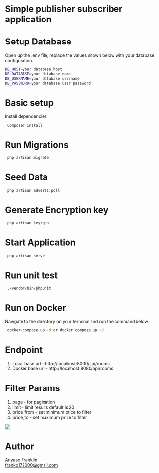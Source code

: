 # Simple publisher subscriber application
# Setup Database
Open up the .env file, replace the values shown below with your database configuration.
```bash
DB_HOST=your database host
DB_DATABASE=your database name
DB_USERNAME=your database username
DB_PASSWORD=your database user password

```

# Basic setup
Install dependencies
```bash
 Composer install
```
# Run Migrations
```bash
 php artisan migrate
```
# Seed Data
```bash
 php artisan adverts:poll
```
# Generate Encryption key
```bash
 php artisan key:gen
```
# Start Application

```bash
 php artisan serve
```
# Run unit test
```bash
 ./vendor/bin/phpunit
```

# Run on Docker
Navigate to the directory on your terminal and run the command below

```bash
 docker-compose up -d or docker compose up -d
```
# Endpoint
1. Local base url - http://localhost:8000/api/rooms
2. Docker base url - http://localhost:8080/api/rooms
# Filter Params
1. page - for pagination
2. limit - limit results default is 20
3. price_from - set minimum price to filter
4. price_to - set maximum price to filter

<img src="postman.JPG"></a></p>
# Author
Anyaso Franklin <br />
franko172000@gmail.com




